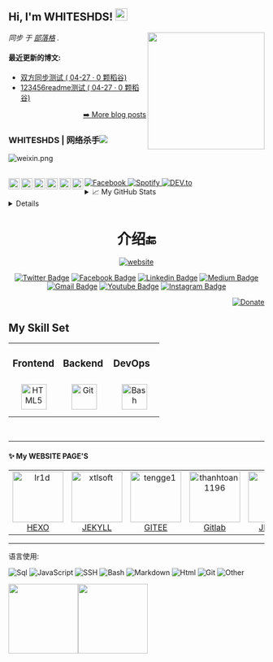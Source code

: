 <h2>Hi, I'm WHITESHDS! <img src="https://github.githubassets.com/images/mona-whisper.gif" height="24" /></h2>
<img align='right' src="https://media.giphy.com/media/836HiJc7pgzy8iNXCn/giphy.gif" width="230" />
<p><em>同步 于 <a href="https://whiteshds.ml/">部落格</a> . </em>

<h4> 最近更新的博文: </h4>

  - [双方同步测试 ( 04-27 · 0 颗稻谷)](https://yuque.com/whiteshds/whiteshds/vf68ra)
  - [123456readme测试 ( 04-27 · 0 颗稻谷)](https://yuque.com/whiteshds/whiteshds/zo23xq)


<p align="right"><a href="https://www.yuque.com/whiteshds/whiteshds">➡️ More blog posts</a></p>

### WHITESHDS | 网络杀手![](https://visitor-badge.glitch.me/badge?page_id=whiteshds.whiteshds)
![weixin.png](https://i.loli.net/2020/12/10/8pAos4aRq3XE6Jb.png)

<br />

<a href="https://twitter.com/whiteshds">
  <img align="left" alt="Twitter" width="22px" src="https://cdn.jsdelivr.net/npm/simple-icons@v3/icons/twitter.svg" />
</a>
<a href="https://www.linkedin.com/in/whiteshds/">
  <img align="left" alt="LinkdeIN" width="22px" src="https://cdn.jsdelivr.net/npm/simple-icons@v3/icons/linkedin.svg" />
</a>
<a href="https://t.me/funiap">
  <img align="left" alt="Telegram" width="22px" src="https://cdn.jsdelivr.net/npm/simple-icons@v3/icons/telegram.svg" />
</a>
<a href="https://www.instagram.com/whiteshds/">
  <img align="left" alt="Instagram" width="22px" src="https://cdn.jsdelivr.net/npm/simple-icons@v3/icons/instagram.svg" />
</a>
<a href="https://www.reddit.com/user/whiteshds/">
  <img align="left" alt="Reddit" width="22px" src="https://cdn.jsdelivr.net/npm/simple-icons@v3/icons/reddit.svg" />
</a>
<a href="https://leetcode.com/whiteshds/">
  <img align="left" alt="Leetcode" width="22px" src="https://cdn.jsdelivr.net/npm/simple-icons@v3/icons/leetcode.svg" />
</a>

<a href="https://www.facebook.com/whiteshds" target="_blank">
  <img src="https://img.shields.io/badge/Facebook-%231877F2.svg?&style=flat-square&logo=facebook&logoColor=white" alt="Facebook">
</a>

<a href="https://open.spotify.com/user/whiteshds" target="_blank">
  <img src="https://img.shields.io/badge/Spotify-%231ED760.svg?&style=flat-square&logo=spotify&logoColor=white" alt="Spotify">
</a>

<a href="https://dev.to/whiteshds" target="_blank">
  <img src="https://img.shields.io/badge/DEV-%230A0A0A.svg?&style=flat-square&logo=DEV.to&logoColor=white" alt="DEV.to">
</a>



<details>
<summary>📈 My GitHub Stats</summary>


<img src="https://github-readme-stats.vercel.app/api?username=whiteshds&show_icons=true&theme=gotham" alt="whiteshds" />[![Top Langs](https://github-readme-stats.vercel.app/api/top-langs/?username=whiteshds&layout=compact&theme=merko)](https://github.com/whiteshds/github-readme-stats)[![moshfiqrony's github stats](https://github-readme-stats.vercel.app/api/pin/?username=whiteshds&repo=whiteshds.github.io&theme=dark)](https://github.com/whiteshds/whiteshds.github.io)[![moshfiqrony's github stats](https://github-readme-stats.vercel.app/api/pin/?username=whiteshds&repo=jekyll-blog&theme=dark)](https://github.com/whiteshds/jekyll-blog)



</details>

<details>

|*|GITHUB|项目|介绍|
|---|---|---|---|
| 📦 | HEXO+GITHUB | [whiteshds/whiteshds.github.io](https://github.com/whiteshds/whiteshds.github.io) | ❄️ butterfly主题个人魔改版HEXO博客|
| 📦 | JEKYLL+GITHUB | [whiteshds/jekyll-blog](https://github.com/whiteshds/jekyll-blog) | 👀JEKYLL简介博客 |
| 📦 | GRIDEA+GITHUB | [whiteshds/gridea](https://github.com/whiteshds/gridea) | 👀 基于GITHUB的一个NEXT主题子博客 |
</details>

<h1 align="center">介绍🔚</h1>
<div align="center">
<a href="https://whiteshds.ml/about"><img src="https://img.shields.io/static/v1?label=&labelColor=505050&message=website&color=%230076D6&style=flat&logo=google-chrome&logoColor=%230076D6" alt="website"/></a>


</div>

<div align="center">

[![Twitter Badge](https://img.shields.io/badge/-whiteshds-blue?style=plastic&logo=Twitter&logoColor=white&link=https://twitter.com/whiteshds/)](https://twitter.com/whiteshds/)
[![Facebook Badge](https://img.shields.io/badge/-whiteshds-blue?style=plastic&logo=Facebook&logoColor=white&link=https://www.facebook.com/in/whiteshds/)](https://www.facebook.com/in/whiteshds/)
[![Linkedin Badge](https://img.shields.io/badge/-whiteshds-blue?style=plastic&logo=Linkedin&logoColor=white&link=https://www.linkedin.com/in/whiteshds/)](https://www.linkedin.com/in/whiteshds/)
[![Medium Badge](https://img.shields.io/badge/-@whiteshds-black?style=plastic&labelColor=000000&logo=Medium&link=https://medium.com/@whiteshds/)](https://medium.com/@whiteshds)
[![Gmail Badge](https://img.shields.io/badge/-2622164267@qq.com-c14438?style=plastic&logo=Gmail&logoColor=white&link=mailto:2622164267@qq.com)](mailto:2622164267@qq.com)
[![Youtube Badge](https://img.shields.io/badge/-王%20King-darkred?style=plastic&logo=youtube&logoColor=white&link=https://www.youtube.com/channel/UCs2h7EpMLd7isnm_W-ccR9w)](https://www.youtube.com/channel/UCs2h7EpMLd7isnm_W-ccR9w)
[![Instagram Badge](https://img.shields.io/badge/-whiteshds-purple?style=plastic&logo=instagram&logoColor=white&link=https://instagram.com/whiteshds/)](https://instagram.com/whiteshds)
</div>



<div align="right">
  <a href="https://whiteshds.ga/merger/">
    <img src="https://img.shields.io/badge/$-support-ff69b4.svg?style=flat" alt="Donate" />
  </a>
</div>





## My Skill Set  
<table><tr><td valign="top" width="33%">

### Frontend  
<div align="center">  

  

<img style="margin: 10px" src="https://profilinator.rishav.dev/skills-assets/html5-original-wordmark.svg" alt="HTML5" height="50" />  



</div></td><td valign="top" width="33%">

### Backend  
<div align="center">  
 

<img style="margin: 10px" src="https://profilinator.rishav.dev/skills-assets/git-scm-icon.svg" alt="Git" height="50" />  

</div></td><td valign="top" width="33%">

### DevOps  
<div align="center">      
<img style="margin: 10px" src="https://profilinator.rishav.dev/skills-assets/gnu_bash-icon.svg" alt="Bash" height="50" />  
</div></td></tr></table>  

<br/>  



---

#### :sparkles: My WEBSITE PAGE'S

<table>
  <tr>
    <td align="center">
      <a href="https://whiteshds.ml">
        <img src="https://i.loli.net/2020/10/09/lVSR2z91iQhajqW.jpg" width="100px;" alt="Ir1d"/>
      </a>
      <br />
      <a href="https://whiteshds.ml">HEXO</a>
    </td>
    <td align="center">
      <a href="https://whiteshds.ga">
        <img src="https://i.loli.net/2020/10/09/QpZyshO9LANM7zF.jpg" width="100px;" alt="xtlsoft"/>
      </a>
      <br />
      <a href="https://whiteshds.ga">JEKYLL</a>
    </td>
    <td align="center">
      <a href="http://gitee.tk/">
        <img src="https://i.loli.net/2020/10/09/6eAiZcRhHvJul9b.jpg" width="100px;" alt="tengge1"/>
      </a>
      <br />
      <a href="http://whiteshds.gitee.io/squarezero.github.io/">GITEE</a>
    </td>
    <td align="center">
      <a href="https://whiteshds.cf">
        <img src="https://i.loli.net/2020/10/09/OdYSz18uIAWMRKC.jpg" width="100px;" alt="thanhtoan1196"/>
      </a>
      <br />
      <a href="https://whiteshds.cf">Gitlab</a>
    </td>
    <td align="center">
      <a href="https://whiteshds.tk">
        <img src="https://i.loli.net/2020/10/09/pM4ZhItE2e3qSa8.jpg" width="100px;" alt="Ir1d"/>
      </a>
      <br />
      <a href="https://whiteshds.tk">JEKYLL</a>
    </td>
  </tr>
</table>

---


语言使用:

![Sql](https://img.shields.io/static/v1?style=flat-square&label=%E2%A0%80&color=555&labelColor=%232b7489&message=Sql%EF%B8%B168.8%25)
![JavaScript](https://img.shields.io/static/v1?style=flat-square&label=%E2%A0%80&color=555&labelColor=%23f1e05a&message=JavaScript%EF%B8%B112.1%25)
![SSH](https://img.shields.io/static/v1?style=flat-square&label=%E2%A0%80&color=555&labelColor=%232c3e50&message=SSH%EF%B8%B17.1%25)
![Bash](https://img.shields.io/static/v1?style=flat-square&label=%E2%A0%80&color=555&labelColor=%23000080&message=Bash%EF%B8%B14.4%25)
![Markdown](https://img.shields.io/static/v1?style=flat-square&label=%E2%A0%80&color=555&labelColor=%23563d7c&message=Markdown%EF%B8%B12.4%25)
![Html](https://img.shields.io/static/v1?style=flat-square&label=%E2%A0%80&color=555&labelColor=%23e34c26&message=Html%EF%B8%B12.3%25)
![Git](https://img.shields.io/static/v1?style=flat-square&label=%E2%A0%80&color=555&labelColor=%23dea584&message=Git%EF%B8%B11.8%25)
![Other](https://img.shields.io/static/v1?style=flat-square&label=%E2%A0%80&color=555&labelColor=%23ededed&message=Other%EF%B8%B10.6%25)

<a href="https://whiteshds.ml/about"><img align="" height="137px" src="https://github-readme-stats.vercel.app/api?username=whiteshds&hide_title=true&hide_border=true&show_icons=true&include_all_commits=true&line_height=21&bg_color=0,EC6C6C,FFD479,FFFC79,73FA79&theme=graywhite" /><!-- wi*quL3fcV --><img align="" height="137px" src="https://github-readme-stats.vercel.app/api/top-langs/?username=whiteshds&hide_title=true&hide_border=true&layout=compact&bg_color=0,73FA79,73FDFF,D783FF&theme=graywhite" /></a>

